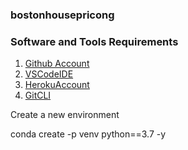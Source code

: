 ### bostonhousepricong


### Software and Tools Requirements

1. [Github Account](https://github.com)
2. [VSCodeIDE](https://code.visualstudio.com/)
3. [HerokuAccount](https://heroku.com)
4. [GitCLI](https://git-scm.com/download/win)

Create a new environment


conda create -p venv python==3.7 -y
